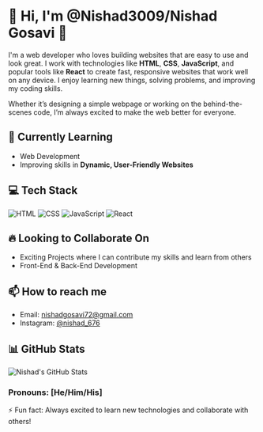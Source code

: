 # 👋 Hi, I'm @Nishad3009/Nishad Gosavi 👀
I'm a web developer who loves building websites that are easy to use and look great. I work with technologies like **HTML**, **CSS**, **JavaScript**, and popular tools like **React** to create fast, responsive websites that work well on any device. I enjoy learning new things, solving problems, and improving my coding skills.

Whether it’s designing a simple webpage or working on the behind-the-scenes code, I’m always excited to make the web better for everyone.

## 🌱 Currently Learning
- Web Development
- Improving skills in **Dynamic, User-Friendly Websites**

## 💻 Tech Stack
![HTML](https://img.shields.io/badge/HTML-orange?style=flat&logo=html5)
![CSS](https://img.shields.io/badge/CSS-blue?style=flat&logo=css3)
![JavaScript](https://img.shields.io/badge/JavaScript-yellow?style=flat&logo=javascript)
![React](https://img.shields.io/badge/React-blue?style=flat&logo=react)

## 🔥 Looking to Collaborate On
- Exciting Projects where I can contribute my skills and learn from others
- Front-End & Back-End Development

## 📫 How to reach me
- Email: [nishadgosavi72@gmail.com](mailto:nishadgosavi72@gmail.com)
- Instagram: [@nishad_676](https://www.instagram.com/nishad_676?utm_source=qr)

## 📊 GitHub Stats
![Nishad's GitHub Stats](https://github-readme-stats.vercel.app/api?username=Nishad3009&show_icons=true&theme=dark)

### Pronouns: [He/Him/His]
⚡ Fun fact: Always excited to learn new technologies and collaborate with others!
